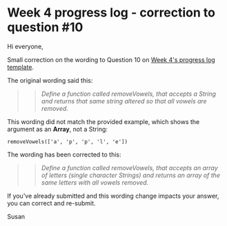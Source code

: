 # Week 4 progress log - correction to question #10

Hi everyone,

Small correction on the wording to Question 10 on [Week 4's progress log template](https://docs.google.com/document/d/1PVbwKxop-G_5jcWNl1-Y1nspFz7Zjn4Zp_v9p5y5bvU/edit).

The original wording said this:

>> *Define a function called removeVowels, that accepts a String and returns that same string altered so that all vowels are removed.*

This wording did not match the provided example, which shows the argument as an __Array__, not a String:

```
removeVowels(['a', 'p', 'p', 'l', 'e'])
```

The wording has been corrected to this:

>> *Define a function called removeVowels, that accepts an array of letters (single character Strings) and returns an array of the same letters with all vowels removed.*

If you've already submitted and this wording change impacts your answer, you can correct and re-submit.

Susan
